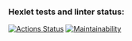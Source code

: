 ### Hexlet tests and linter status:
[![Actions Status](https://github.com/hexletdmitrii/python-project-50/actions/workflows/hexlet-check.yml/badge.svg)](https://github.com/hexletdmitrii/python-project-50/actions)
[![Maintainability](https://api.codeclimate.com/v1/badges/478127f75b52d5daecbf/maintainability)](https://codeclimate.com/github/hexletdmitrii/python-project-50/maintainability)